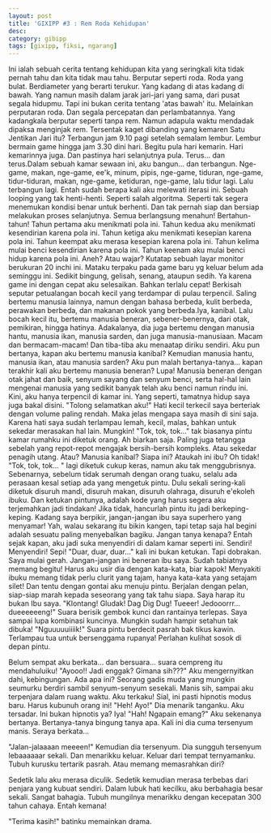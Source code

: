 ```yaml
---
layout: post
title: 'GIXIPP #3 : Rem Roda Kehidupan'
desc:
category: gibipp
tags: [gixipp, fiksi, ngarang]
---
```

Ini ialah sebuah cerita tentang kehidupan kita yang seringkali kita tidak pernah tahu dan kita tidak mau tahu. Berputar seperti roda. Roda yang bulat. Berdiameter yang berarti terukur. Yang kadang di atas kadang di bawah. Yang namun masih dalam jarak jari-jari yang sama, dari pusat segala hidupmu. Tapi ini bukan cerita tentang 'atas bawah' itu. Melainkan perputaran roda. Dan segala percepatan dan perlambatannya. Yang kadangkala berputar seperti tanpa rem. Namun adapula waktu mendadak dipaksa menginjak rem. Tersentak kaget dibanding yang kemaren Satu Jentikan Jari itu? Terbangun jam 9.10 pagi setelah semalam lembur. Lembur bermain game hingga jam 3.30 dini hari. Begitu pula hari kemarin. Hari kemarinnya juga. Dan pastinya hari selanjutnya pula. Terus... dan terus.Dalam sebuah kamar sewaan ini, aku bangun... dan terbangun. Nge-game, makan, nge-game, ee'k, minum, pipis, nge-game, tiduran, nge-game, tidur-tiduran, makan, nge-game, ketiduran, nge-game, lalu tidur lagi. Lalu terbangun lagi. Entah sudah berapa kali aku melewati iterasi ini. Sebuah looping yang tak henti-henti. Seperti salah algoritma. Seperti tak segera menemukan kondisi benar untuk berhenti. Dan tak pernah siap dan bersiap melakukan proses selanjutnya. Semua berlangsung menahun! Bertahun-tahun! Tahun pertama aku menikmati pola ini. Tahun kedua aku menikmati kesendirian karena pola ini. Tahun ketiga aku menikmati kesepian karena pola ini. Tahun keempat aku merasa kesepian karena pola ini. Tahun kelima mulai benci kesendirian karena pola ini. Tahun keenam aku mulai benci hidup karena pola ini. Aneh? Atau wajar? Kutatap sebuah layar monitor berukuran 20 inchi ini. Mataku terpaku pada game baru yg keluar belum ada seminggu ini. Sedikit bingung, gelisah, senang, ataupun sedih. Ya karena game ini dengan cepat aku selesaikan. Bahkan terlalu cepat! Berkisah seputar petualangan bocah kecil yang terdampar di pulau terpencil. Saling bertemu manusia lainnya, namun dengan bahasa berbeda, kulit berbeda, perawakan berbeda, dan makanan pokok yang berbeda.Iya, kanibal. Lalu bocah kecil itu, bertemu manusia beneran, sebener-benernya, dari otak, pemikiran, hingga hatinya. Adakalanya, dia juga bertemu dengan manusia hantu, manusia ikan, manusia sarden, dan juga manusia-manusiaan. Macam dan bermacam-macam! Dan tiba-tiba aku menaatap diriku sendiri. Aku pun bertanya, kapan aku bertemu manusia kanibal? Kemudian manusia hantu, manusia ikan, atau manusia sarden? Aku pun malah bertanya-tanya... kapan terakhir kali aku bertemu manusia beneran? Lupa! Manusia beneran dengan otak jahat dan baik, senyum sayang dan senyum benci, serta hal-hal lain mengenai manusia yang sedikit banyak telah aku benci namun rindu ini. Kini, aku hanya terpencil di kamar ini. Yang seperti, tamatnya hidup saya juga bakal disini. "Tolong selamatkan aku!" Hati kecil terkecil saya berteriak dengan volume paling rendah. Maka jelas mengapa saya masih di sini saja. Karena hati saya sudah terlampau lemah, kecil, malas, bahkan untuk sekedar merasakan hal lain. Mungkin! "Tok, tok, tok..." tak biasanya pintu kamar rumahku ini diketuk orang. Ah biarkan saja. Paling juga tetangga sebelah yang repot-repot mengajak bersih-bersih kompleks. Atau sekedar penagih utang. Atau? Manusia kanibal? Siapa ini? Ataukah ini ibu? Oh tidak! "Tok, tok, tok... " lagi diketuk cukup keras, namun aku tak menggubrisnya. Sebenarnya, sebelum tidak serumah dengan orang tuaku, selalu ada perasaan kesal setiap ada yang mengetuk pintu. Dulu sekali sering-kali diketuk disuruh mandi, disuruh makan, disuruh olahraga, disuruh e'ekoleh ibuku. Dan ketukan pintunya, adalah kode yang harus segera aku terjemahkan jadi tindakan! Jika tidak, hancurlah pintu itu jadi berkeping-keping. Kadang saya berpikir, jangan-jangan ibu saya superhero yang menyamar! Yah, walau sekarang itu bikin kangen, tapi tetap saja hal begini adalah sesuatu paling menyebalkan bagiku. Jangan tanya kenapa? Entah sejak kapan, aku jadi suka menyendiri di dalam kamar seperti ini. Sendiri! Menyendiri! Sepi! "Duar, duar, duar..." kali ini bukan ketukan. Tapi dobrakan. Saya mulai gerah. Jangan-jangan ini beneran ibu saya. Sudah tabiatnya memang begitu! Harus aku usir dia dengan kata-kata, biar kapok! Menyakiti ibuku memang tidak perlu clurit yang tajam, hanya kata-kata yang setajam silet! Dan tentu dengan gontai aku menuju pintu. Berjalan dengan pelan, siap-siap marah kepada seseorang yang tak tahu siapa. Saya harap itu bukan Ibu saya. "Klontang! Gludak! Dag Dig Dug! Tueeer! Jedooorrr... dueeeeeeng!" Suara berisik gembok kunci dan rantainya terlepas. Saya sampai lupa kombinasi kuncinya. Mungkin sudah hampir setahun tak dibuka! "Nguuuuuiiiik!" Suara pintu berdecit pasrah bak tikus kawin. Terlampau tua untuk bersenggama rupanya! Perlahan kulihat sosok di depan pintu.

Belum sempat aku berkata... dan bersuara... suara cempreng itu mendahuluiku! "Ayooo!! Jadi enggak? Gimana sih???" Aku mengernyitkan dahi, kebingungan. Ada apa ini? Seorang gadis muda yang mungkin seumurku berdiri sambil senyum-senyum sesekali. Manis sih, sampai aku terpenjara dalam ruang waktu. Aku terkaku! Sial, ini pasti hipnotis modus baru. Harus kubunuh orang ini! "Heh! Ayo!" Dia menarik tanganku. Aku tersadar. Ini bukan hipnotis ya? Iya! "Hah! Ngapain emang?" Aku sekenanya bertanya. Bertanya-tanya bingung tanya apa. Kali ini dia cuma tersenyum manis. Seraya berkata...

"Jalan-jalaaaan meeeen!" Kemudian dia tersenyum. Dia sungguh tersenyum lebaaaaaar sekali. Dan menarikku keluar. Keluar dari tempat ternyamanku. Tubuh kurusku tertarik pasrah. Atau memang memasrahkan diri?

Sedetik lalu aku merasa diculik. Sedetik kemudian merasa terbebas dari penjara yang kubuat sendiri. Dalam lubuk hati kecilku, aku berbahagia besar sekali. Sangat bahagia. Tubuh mungilnya menarikku dengan kecepatan 300 tahun cahaya. Entah kemana!

"Terima kasih!" batinku memainkan drama.